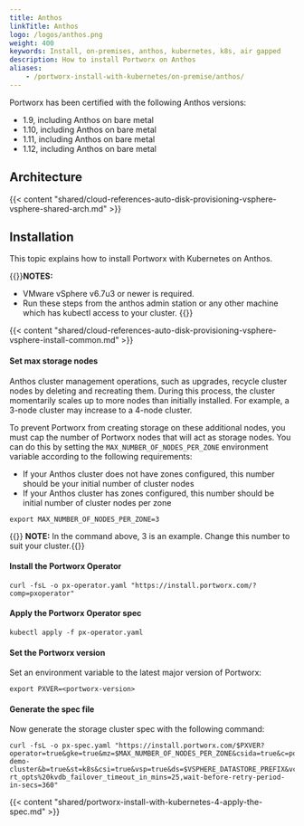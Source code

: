 ```yaml
---
title: Anthos
linkTitle: Anthos
logo: /logos/anthos.png
weight: 400
keywords: Install, on-premises, anthos, kubernetes, k8s, air gapped
description: How to install Portworx on Anthos
aliases:
    - /portworx-install-with-kubernetes/on-premise/anthos/
---
```


Portworx has been certified with the following Anthos versions:

* 1.9, including Anthos on bare metal
* 1.10, including Anthos on bare metal
* 1.11, including Anthos on bare metal
* 1.12, including Anthos on bare metal


## Architecture

{{< content "shared/cloud-references-auto-disk-provisioning-vsphere-vsphere-shared-arch.md" >}}

## Installation

This topic explains how to install Portworx with Kubernetes on Anthos.

{{<info>}}**NOTES:**

* VMware vSphere v6.7u3 or newer is required.
* Run these steps from the anthos admin station or any other machine which has kubectl access to your cluster.
{{</info>}}

{{< content "shared/cloud-references-auto-disk-provisioning-vsphere-vsphere-install-common.md" >}}

#### Set max storage nodes

Anthos cluster management operations, such as upgrades, recycle cluster nodes by deleting and recreating them. During this process, the cluster momentarily scales up to more nodes than initially installed. For example, a 3-node cluster may increase to a 4-node cluster.

To prevent Portworx from creating storage on these additional nodes, you must cap the number of Portworx nodes that will act as storage nodes. You can do this by setting the `MAX_NUMBER_OF_NODES_PER_ZONE` environment variable according to the following requirements:

* If your Anthos cluster does not have zones configured, this number should be your initial number of cluster nodes
* If your Anthos cluster has zones configured, this number should be initial number of cluster nodes per zone

```text
export MAX_NUMBER_OF_NODES_PER_ZONE=3
```
{{<info>}} **NOTE:** In the command above, 3 is an example. Change this number to suit your cluster.{{</info>}}

#### Install the Portworx Operator

```text
curl -fsL -o px-operator.yaml "https://install.portworx.com/?comp=pxoperator"
```

#### Apply the Portworx Operator spec

```text
kubectl apply -f px-operator.yaml
```

#### Set the Portworx version

Set an environment variable to the latest major version of Portworx:

```text
export PXVER=<portworx-version>
```

#### Generate the spec file

Now generate the storage cluster spec with the following command:

```text
curl -fsL -o px-spec.yaml "https://install.portworx.com/$PXVER?operator=true&gke=true&mz=$MAX_NUMBER_OF_NODES_PER_ZONE&csida=true&c=portworx-demo-cluster&b=true&st=k8s&csi=true&vsp=true&ds=$VSPHERE_DATASTORE_PREFIX&vc=$VSPHERE_VCENTER&s=%22$VSPHERE_DISK_TEMPLATE%22&misc=-rt_opts%20kvdb_failover_timeout_in_mins=25,wait-before-retry-period-in-secs=360"
```

{{< content "shared/portworx-install-with-kubernetes-4-apply-the-spec.md" >}}